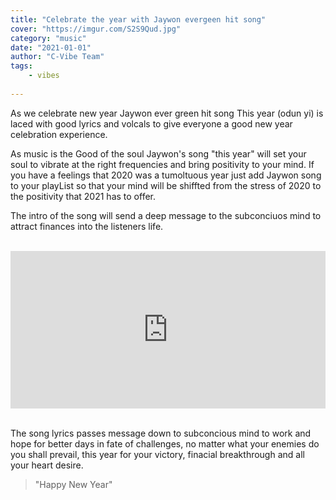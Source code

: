 ```yaml
---
title: "Celebrate the year with Jaywon evergeen hit song"
cover: "https://imgur.com/S2S9Qud.jpg"
category: "music"
date: "2021-01-01"
author: "C-Vibe Team"
tags:
    - vibes
    
---
```


As we celebrate new year Jaywon ever green hit song This year (odun yi) is laced with good lyrics and volcals to give everyone a good new year celebration experience.

As music is the Good of the soul Jaywon's song "this year" will set your soul to vibrate at the right frequencies and bring positivity to your mind. If you have a feelings that 2020 was a tumoltuous year just add Jaywon song to your playList so that your mind will be shiffted from the stress of 2020 to the positivity that 2021 has to offer.

The intro of the song will send a deep message to the subconciuos mind to attract finances into the listeners life.

<br><iframe src="https://audiomack.com/embed/song/jaywonjuwonlo/this-year-odun-yii?background=1" scrolling="no" width="100%" height="252" scrollbars="no" frameborder="0"></iframe>

<br>The song lyrics passes message down to subconcious mind to work and hope for better days in fate of challenges, no matter what your enemies do you shall prevail, this year for your victory, finacial breakthrough and all your heart desire.

<blockquote>"Happy New Year"</blockquote>